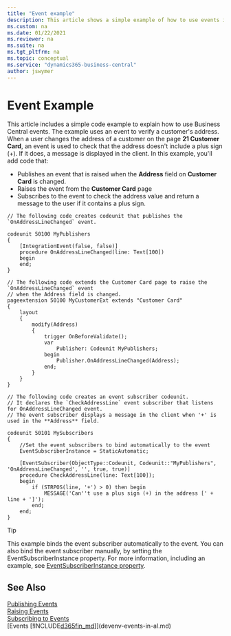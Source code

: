 ```yaml
---
title: "Event example"
description: This article shows a simple example of how to use events in Business Central.
ms.custom: na
ms.date: 01/22/2021
ms.reviewer: na
ms.suite: na
ms.tgt_pltfrm: na
ms.topic: conceptual
ms.service: "dynamics365-business-central"
author: jswymer
---
```


# Event Example

This article includes a simple code example to explain how to use Business Central events. The example uses an event to verify a customer's address. When a user changes the address of a customer on the page **21 Customer Card**, an event is used to check that the address doesn't include a plus sign (+). If it does, a message is displayed in the client. In this example, you'll add code that:

- Publishes an event that is raised when the **Address** field on **Customer Card** is changed.
- Raises the event from the **Customer Card** page
- Subscribes to the event to check the address value and return a message to the user if it contains a plus sign.


```AL
// The following code creates codeunit that publishes the `OnAddressLineChanged` event.

codeunit 50100 MyPublishers
{
    [IntegrationEvent(false, false)]
    procedure OnAddressLineChanged(line: Text[100])
    begin
    end;
}

// The following code extends the Customer Card page to raise the `OnAddressLineChanged` event
// when the Address field is changed.
pageextension 50100 MyCustomerExt extends "Customer Card"
{
    layout
    {
        modify(Address)
        {
            trigger OnBeforeValidate();
            var
                Publisher: Codeunit MyPublishers;
            begin
                Publisher.OnAddressLineChanged(Address);
            end;
        }
    }
}

// The following code creates an event subscriber codeunit.
// It declares the `CheckAddressLine` event subscriber that listens for OnAddressLineChanged event.
// The event subscriber displays a message in the client when '+' is used in the **Address** field.

codeunit 50101 MySubscribers
{
    //Set the event subscribers to bind automatically to the event
    EventSubscriberInstance = StaticAutomatic;

    [EventSubscriber(ObjectType::Codeunit, Codeunit::"MyPublishers", 'OnAddressLineChanged', '', true, true)]
    procedure CheckAddressLine(line: Text[100]);
    begin
        if (STRPOS(line, '+') > 0) then begin
            MESSAGE('Can''t use a plus sign (+) in the address [' + line + ']');
        end;
    end;
}
```

> [!TIP]
> This example binds the event subscriber automatically to the event. You can also bind the event subscriber manually, by setting the EventSubscriberInstance property. For more information, including an example, see [EventSubscriberInstance property](properties/devenv-eventsubscriberinstance-property.md#example).


## See Also  
 [Publishing Events](devenv-publishing-events.md)   
[Raising Events](devenv-raising-events.md)   
[Subscribing to Events](devenv-subscribing-to-events.md)   
[Events [!INCLUDE[d365fin_md](includes/d365fin_md.md)]](devenv-events-in-al.md)   
